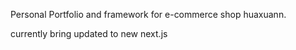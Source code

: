 Personal Portfolio and framework for e-commerce shop huaxuann.

currently bring updated to new next.js
